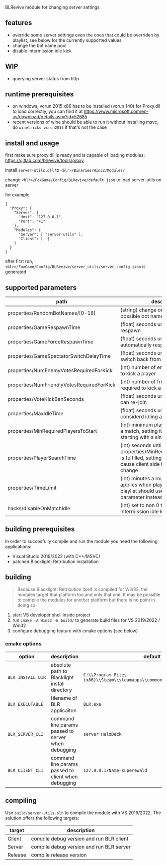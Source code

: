 BLRevive module for changing server settings

## features

- override some server settings even the ones that could be overriden by playlist, see below for the currently supported values
- change the bot name pool
- disable intermission idle kick

## WIP

- querying server status from http

## runtime prerequisites

- on windows, vcrun 2015 x86 has to be installed (vcrun 140) for Proxy.dll to load correctly, you can find it at https://www.microsoft.com/en-us/download/details.aspx?id=52685
- recent versions of wine should be able to run it without installing msvc, do `winetricks vcrun2015` if that's not the case

## install and usage

first make sure proxy.dll is ready and is capable of loading modules: https://gitlab.com/blrevive/tools/proxy

install `server-utils.dll` to `<blr>/Binaries/Win32/Modules/`

change `<blr>/FoxGame/Config/BLRevive/default.json` to load server-utils on server

for example:
```
{
  "Proxy": {
    "Server": {
      "Host": "127.0.0.1",
      "Port": "+1"
    },
    "Modules": {
      "Server": [ "server-utils" ],
      "Client": [  ]
    }
  }
}
```

after first run, `<blr>/FoxGame/Config/BLRevive/server_utils/server_config.json` is generated

## supported parameters

| path | description |
| --- | --- |
| properties/RandomBotNames/[0-18] | (string) change one of the 19 possible bot names |
| properties/GameRespawnTime | (float) seconds until a player can click respawn |
| properties/GameForceRespawnTime | (float) seconds until a player is automatically respawned |
| properties/GameSpectatorSwitchDelayTime | (float) seconds until a player can switch back from spectator |
| properties/NumEnemyVotesRequiredForKick | (int) number of enemy votes required to kick a player |
| properties/NumFriendlyVotesRequiredForKick | (int) number of friendly votes required to kick a player |
| properties/VoteKickBanSeconds | (float) seconds until a kicked player can re-join |
| properties/MaxIdleTime | (float) seconds until a player is considerd idling and kicked |
| properties/MinRequiredPlayersToStart | (int) minimum player required to start a match, setting it to 1 to allows starting with a single player |
| properties/PlayerSearchTime | (int) seconds until a round start after properties/MinRequiredPlayersToStart is fulfilled, setting it too low might cause client side issues during map change |
| properties/TimeLimit | (int) minutes a round should last, only applies when playlist is used, non playlist should use the launch parameter instead |
| hacks/disableOnMatchIdle | (int) set to non 0 to disable intermission idle kick |

## building prerequisites

In order to succesfully compile and run the module you need the following applications:

- Visual Studio 2019/2022 (with C++/MSVC)
- patched Blacklight: Retribution installation

## building
> Because Blacklight: Retribution itself is compiled for Win32, the modules target that platform too and only that one. It may be possible to compile the modules for another platform but there is no point in doing so.

1. start VS developer shell inside project
2. run `cmake -A Win32 -B build/` to generate build files for VS 2019/2022 / Win32
3. configure debugging feature with cmake options (see below)

### cmake options

| option | description | default |
|---|---|---|
| `BLR_INSTALL_DIR` | absolute path to Blacklight install directory | `C:\\Program Files (x86)\\Steam\\steamapps\\common\\blacklightretribution` |
| `BLR_EXECUTABLE` | filename of BLR applicaiton | `BLR.exe` |
| `BLR_SERVER_CLI` | command line params passed to server when debugging | `server HeloDeck` |
| `BLR_CLIENT_CLI` | command line params passed to client when debugging | `127.0.0.1?Name=superewald` |


## compiling

Use `build/server-utils.sln` to compile the module with VS 2019/2022.
The solution offers the following targets:

| target | description |
|---|---|
| Client | compile debug version and run BLR client |
| Server | compile debug version and run BLR server |
| Release | compile release version |
